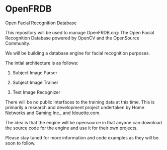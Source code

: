 OpenFRDB
========

Open Facial Recognition Database


This repository will be used to manage OpenFRDB.org:  The Open Facial Recognition Database powered by OpenCV and 
the OpenSource Community.

We will be building a database engine for facial recognition purposes.  


The intial architecture is as follows:

1)  Subject Image Parser

2)  Subject Image Trainer

3)  Test Image Recognizer

There will be no public interfaces to the training data at this time.  This is primarily a research and development 
project undertaken by Home Networks and Gaming Inc., and Idouette.com.

The idea is that the engine will be opensource in that anyone can download the source code for the engine and use it
for their own projects.  

Please stay tuned for more information and code examples as they will be soon to follow.
